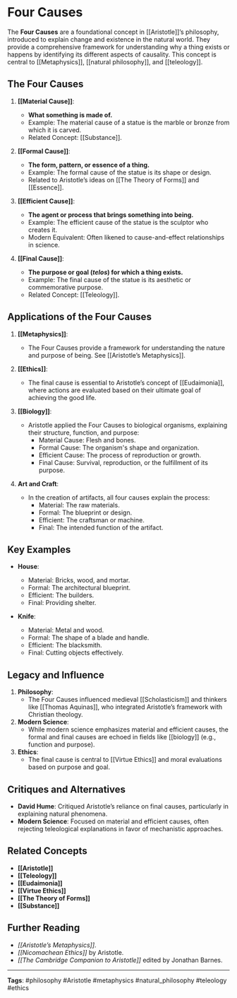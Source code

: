 # Four Causes

The **Four Causes** are a foundational concept in [[Aristotle]]’s philosophy, introduced to explain change and existence in the natural world. They provide a comprehensive framework for understanding why a thing exists or happens by identifying its different aspects of causality. This concept is central to [[Metaphysics]], [[natural philosophy]], and [[teleology]].

## The Four Causes
1. **[[Material Cause]]**:
   - **What something is made of.**
   - Example: The material cause of a statue is the marble or bronze from which it is carved.
   - Related Concept: [[Substance]].

2. **[[Formal Cause]]**:
   - **The form, pattern, or essence of a thing.**
   - Example: The formal cause of the statue is its shape or design.
   - Related to Aristotle’s ideas on [[The Theory of Forms]] and [[Essence]].

3. **[[Efficient Cause]]**:
   - **The agent or process that brings something into being.**
   - Example: The efficient cause of the statue is the sculptor who creates it.
   - Modern Equivalent: Often likened to cause-and-effect relationships in science.

4. **[[Final Cause]]**:
   - **The purpose or goal (*telos*) for which a thing exists.**
   - Example: The final cause of the statue is its aesthetic or commemorative purpose.
   - Related Concept: [[Teleology]].

## Applications of the Four Causes
1. **[[Metaphysics]]**:
   - The Four Causes provide a framework for understanding the nature and purpose of being. See [[Aristotle’s Metaphysics]].

2. **[[Ethics]]**:
   - The final cause is essential to Aristotle’s concept of [[Eudaimonia]], where actions are evaluated based on their ultimate goal of achieving the good life.

3. **[[Biology]]**:
   - Aristotle applied the Four Causes to biological organisms, explaining their structure, function, and purpose:
     - Material Cause: Flesh and bones.
     - Formal Cause: The organism's shape and organization.
     - Efficient Cause: The process of reproduction or growth.
     - Final Cause: Survival, reproduction, or the fulfillment of its purpose.

4. **Art and Craft**:
   - In the creation of artifacts, all four causes explain the process:
     - Material: The raw materials.
     - Formal: The blueprint or design.
     - Efficient: The craftsman or machine.
     - Final: The intended function of the artifact.

## Key Examples
- **House**:
  - Material: Bricks, wood, and mortar.
  - Formal: The architectural blueprint.
  - Efficient: The builders.
  - Final: Providing shelter.

- **Knife**:
  - Material: Metal and wood.
  - Formal: The shape of a blade and handle.
  - Efficient: The blacksmith.
  - Final: Cutting objects effectively.

## Legacy and Influence
1. **Philosophy**:
   - The Four Causes influenced medieval [[Scholasticism]] and thinkers like [[Thomas Aquinas]], who integrated Aristotle’s framework with Christian theology.
2. **Modern Science**:
   - While modern science emphasizes material and efficient causes, the formal and final causes are echoed in fields like [[biology]] (e.g., function and purpose).
3. **Ethics**:
   - The final cause is central to [[Virtue Ethics]] and moral evaluations based on purpose and goal.

## Critiques and Alternatives
- **David Hume**: Critiqued Aristotle’s reliance on final causes, particularly in explaining natural phenomena.
- **Modern Science**: Focused on material and efficient causes, often rejecting teleological explanations in favor of mechanistic approaches.

## Related Concepts
- **[[Aristotle]]**
- **[[Teleology]]**
- **[[Eudaimonia]]**
- **[[Virtue Ethics]]**
- **[[The Theory of Forms]]**
- **[[Substance]]**

## Further Reading
- *[[Aristotle’s Metaphysics]]*.
- *[[Nicomachean Ethics]]* by Aristotle.
- *[[The Cambridge Companion to Aristotle]]* edited by Jonathan Barnes.

---

**Tags**: #philosophy #Aristotle #metaphysics #natural_philosophy #teleology #ethics